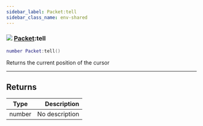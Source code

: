 ```yaml
---
sidebar_label: Packet:tell
sidebar_class_name: env-shared
---
```


### ![](/img/wiki/shared.png) [Packet](../packet/README.md):tell

```lua
number Packet:tell()
```

Returns the current position of the cursor<br/>

-----------------
## Returns

| Type   | Description |
| ------ | ----------: |
| number | No description |
